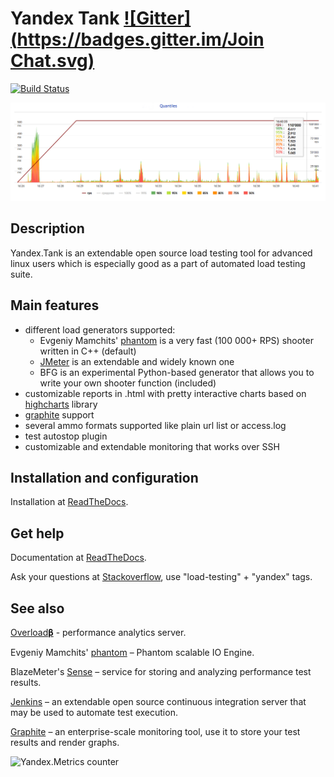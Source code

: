 # Yandex Tank [![Gitter](https://badges.gitter.im/Join Chat.svg)](https://gitter.im/yandex/yandex-tank?utm_source=badge&utm_medium=badge&utm_campaign=pr-badge&utm_content=badge)

[![Build Status](https://secure.travis-ci.org/yandex/yandex-tank.png?branch=master)](http://travis-ci.org/yandex/yandex-tank)

![Quantiles chart example](/logos/screen.png)

## Description
Yandex.Tank is an extendable open source load testing tool for advanced linux users which is especially good as a part of automated load testing suite.

## Main features
* different load generators supported:
  * Evgeniy Mamchits' [phantom](https://github.com/yandex-load/phantom) is a very fast (100 000+ RPS) shooter written in C++ (default)
  * [JMeter](http://jmeter.apache.org/) is an extendable and widely known one
  * BFG is an experimental Python-based generator that allows you to write your own shooter function (included)
* customizable reports in .html with pretty interactive charts based on [highcharts](http://www.highcharts.com/) library
* [graphite](https://graphite.readthedocs.org/en/latest/overview.html) support
* several ammo formats supported like plain url list or access.log
* test autostop plugin
* customizable and extendable monitoring that works over SSH

## Installation and configuration
Installation at [ReadTheDocs](http://yandextank.readthedocs.org/en/latest/install.html).

## Get help
Documentation at [ReadTheDocs](https://yandextank.readthedocs.org/en/latest/).

Ask your questions at [Stackoverflow](https://stackoverflow.com/), use "load-testing" + "yandex" tags.

## See also
[Overload𝛃](https://overload.yandex.net/) - performance analytics server.

Evgeniy Mamchits' [phantom](https://github.com/yandex-load/phantom) – Phantom scalable IO Engine.

BlazeMeter's [Sense](https://sense.blazemeter.com/) – service for storing and analyzing performance test results.

[Jenkins](https://jenkins-ci.org/) – an extendable open source continuous integration server that may be used to automate test execution.

[Graphite](https://graphite.readthedocs.org/en/latest/overview.html) – an enterprise-scale monitoring tool, use it to store your test results and render graphs.

![Yandex.Metrics counter](https://mc.yandex.ru/watch/17743264)
